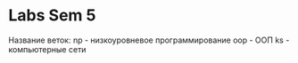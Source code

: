 # Labs Sem 5

Название веток:
np - низкоуровневое программирование
oop - ООП
ks - компьютерные сети
